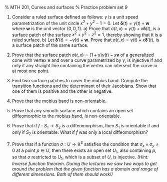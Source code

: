 % MTH 201, Curves and surfaces
% Practice problem set 9

1. Consider a ruled surface defined as follows: $\gamma$ is a unit speed parametrization of the unit circle $x^2 + y^2 - 1 = 0$. Let $\mathbf{\delta}(t) = \dot{\gamma}(t) +  \mathbf{w}$ where $\mathbf{w}$ is the unit vector $(0, 0, 1)$. 
	a) Prove that $\sigma(t,x) = \gamma(t) + x\mathbf{\delta}(t)$, is a surface patch of the surface $x^2 + y^2 - z^2 = 1$, thereby showing that it is a ruled surface.
	b) Let $\mathbf{\delta}'(t) = -\dot{\gamma}(t) +  \mathbf{w}$. Prove that $\sigma(t,x) = \gamma(t) + x\mathbf{\delta}'(t)$, is a surface patch of the same surface.

3. Prove that the surface patch $\sigma(t, x) = (1+x) \gamma(t) - x\mathbf{v}$ of a generalized cone with vertex $\mathbf{v}$ and over a curve parametrized by $\gamma$, is injective if and only if any straight line containing the vertex can intersect the curve in at most one point.

1. Find two surface patches to cover the mobius band. Compute the transition functions and the determinant of their Jacobians. Show that one of them is positive and the other is negative.

2. Prove that the mobius band is non-orientable.

2. Prove that any smooth surface which contains an open set diffeomorphic to the  mobius band, is non-orientable.

2. Prove that if $f : S_1 \to S_2$ is a diffeomorphism, then $S_1$ is orientable if and only if $S_2$ is orientable. What if $f$ was only a local diffeomorphism?

1. Prove that if a function $\sigma : U \to \mathbb{R}^3$ satisfies the condition that $\sigma_x \times \sigma_y\neq 0$ at a point $p \in U$, then there exists an open set $U_1$, also containing $p$, so that $\sigma$ restricted to $U_1$, which is a subset of $U$,  is injective. *(Hint: Inverse function theorem. During the lectures we saw two ways to get around the problem that the given function has a domain and range of different dimensions. Both of them should work!)*
